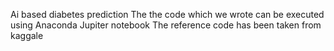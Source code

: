 Ai based diabetes prediction
The the code which we wrote can be executed using Anaconda Jupiter notebook
The reference code has been taken from kaggale
